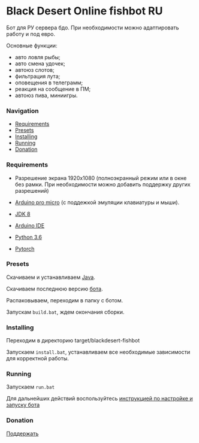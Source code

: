 # Black Desert Online fishbot RU
 
 Бот для РУ сервера бдо. При необходимости можно адаптировать работу и под евро.
 
 Основные функции:
- авто ловля рыбы;
- авто смена удочек;
- автоюз слотов;
- фильтрация лута;
- оповещения в телеграмм;
- реакция на сообщение в ПМ;
- автоюз пива, миниигры.

### Navigation

- [Requirements](#requirements)
- [Presets](#presets)
- [Installing](#installing)
- [Running](#running)
- [Donation](#donation)

### Requirements

- Разрешение экрана 1920x1080 (полноэкранный режим или в окне без рамки. При необходимости можно добавить поддержку других разрешений)
- [Arduino pro micro](https://all-arduino.ru/arduino-micro/#_Arduino_Micro_Arduino_Pro_Micro) (с поддежкой эмуляции клавиатуры и мыши).


- [JDK 8](http://www.oracle.com/technetwork/java/javase/downloads/jdk8-downloads-2133151.html)
- [Arduino IDE](https://www.arduino.cc/en/main/software)
- [Python 3.6](https://www.python.org/downloads/release/python-360/)
- [Pytorch](https://pytorch.org/)

### Presets

Скачиваем и устанавливаем [Java](http://www.oracle.com/technetwork/java/javase/downloads/jdk8-downloads-2133151.html).

Скачиваем последнюю версию [бота](https://github.com/Symb1OS/blackdesert-fishbot/releases/latest).

Распаковываем, переходим в папку с ботом.

Запускам `build.bat`, ждем окончания сборки.


### Installing

Переходим в директорию target/blackdesert-fishbot

Запускаем `install.bat`, устанавливаем все необходимые зависимости для корректной работы.


### Running

Запускаем `run.bat`


Для дальнейших действий воспользуйтесь [инструкцией по настройке и запуску бота](https://docs.google.com/document/d/1DkkaUYzsAG57zADdlMZyV0jzGTR5s-Vo13wi64Z0TC8/edit#heading=h.3ppzcxu04cdm)


### Donation
[Поддержать](https://money.yandex.ru/to/410014569437812)
